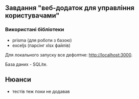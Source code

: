 
## Завдання "веб-додаток для управління користувачами"

### Використані бібліотеки

- prisma (для роботи з базою)
- exceljs (парсінг xlsx файлів)

Для локального запуску все дефолтне: [http://localhost:3000](http://localhost:3000).

База даних - SQLite.

## Нюанси

- тестів теж поки не додавав
